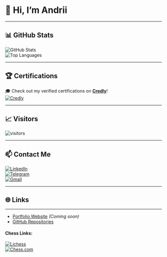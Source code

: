 # 👋 Hi, I’m Andrii

---

## 📊 GitHub Stats  
![GitHub Stats](https://github-readme-stats.vercel.app/api?username=AndriiQwq&show_icons=true&theme=tokyonight
)  
![Top Languages](https://github-readme-stats.vercel.app/api/top-langs/?username=AndriiQwq&layout=compact&theme=tokyonight
)  

---

## 🏆 Certifications  
🎓 Check out my verified certifications on **[Credly](https://www.credly.com/users/andrii-dokaniev)**!  
[![Credly](https://img.shields.io/badge/Credly-FF6F00?style=for-the-badge&logo=awards&logoColor=white)](https://www.credly.com/users/andrii-dokaniev)  

---

## 📈 Visitors  
![visitors](https://visitor-badge.laobi.icu/badge?page_id=AndriiQwq.README.md)  

---

## 📫 Contact Me  
[![LinkedIn](https://img.shields.io/badge/LinkedIn-0077B5?style=for-the-badge&logo=linkedin&logoColor=white)](https://www.linkedin.com/in/andrii-dokaniev-151238311/)  
[![Telegram](https://img.shields.io/badge/Telegram-2CA5E0?style=for-the-badge&logo=telegram&logoColor=white)](https://t.me/andrii952q)  
[![Gmail](https://img.shields.io/badge/Gmail-D14836?style=for-the-badge&logo=gmail&logoColor=white)](mailto:dokanev.elma5@gmail.com)

---

## 🌐 Links  
---

- [Portfolio Website](#) *(Coming soon)*  
- [GitHub Repositories](https://github.com/AndriiQwq?tab=repositories)  

#### Chess Links:
[![Lichess](https://img.shields.io/badge/Lichess-FFFFFF?style=for-the-badge&logo=lichess&logoColor=green)](https://lichess.org/@/Dokanev_Andrey)  
[![Chess.com](https://img.shields.io/badge/Chess.com-FFFFFF?style=for-the-badge&logo=Chess.com&logoColor=green)](https://chess.com/Vip_Analysis_Base)

